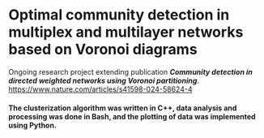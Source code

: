 # Optimal community detection in multiplex and multilayer networks based on Voronoi diagrams
Ongoing research project extending publication **_Community detection in directed weighted networks using Voronoi partitioning_**.
https://www.nature.com/articles/s41598-024-58624-4

#### The clusterization algorithm was written in C++, data analysis and processing was done in Bash, and the plotting of data was implemented using Python.
